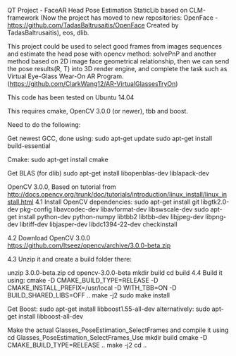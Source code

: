 QT Project -  FaceAR Head Pose Estimation StaticLib based on CLM-framework (Now the project has moved to new repositories: OpenFace - https://github.com/TadasBaltrusaitis/OpenFace Created by TadasBaltrusaitis), eos, dlib.

This project could be used to select good frames from images sequences and estimate the head pose with opencv method: solvePnP and another method based on 2D image face geometrical relationship, then we can send the pose results(R, T) into 3D render engine, and complete the task such as Virtual Eye-Glass Wear-On AR Program.(https://github.com/ClarkWang12/AR-VirtualGlassesTryOn)

This code has been tested on Ubuntu 14.04

This requires cmake, OpenCV 3.0.0 (or newer), tbb and boost.

Need to do the following:

Get newest GCC, done using: sudo apt-get update sudo apt-get install build-essential

Cmake: sudo apt-get install cmake

Get BLAS (for dlib) sudo apt-get install libopenblas-dev liblapack-dev

OpenCV 3.0.0, Based on tutorial from http://docs.opencv.org/trunk/doc/tutorials/introduction/linux_install/linux_install.html 4.1 Install OpenCV dependencies: sudo apt-get install git libgtk2.0-dev pkg-config libavcodec-dev libavformat-dev libswscale-dev sudo apt-get install python-dev python-numpy libtbb2 libtbb-dev libjpeg-dev libpng-dev libtiff-dev libjasper-dev libdc1394-22-dev checkinstall

4.2 Download OpenCV 3.0.0 https://github.com/Itseez/opencv/archive/3.0.0-beta.zip

4.3 Unzip it and create a build folder there:

unzip 3.0.0-beta.zip
cd opencv-3.0.0-beta
mkdir build
cd build
4.4 Build it using: cmake -D CMAKE_BUILD_TYPE=RELEASE -D CMAKE_INSTALL_PREFIX=/usr/local -D WITH_TBB=ON -D BUILD_SHARED_LIBS=OFF .. make -j2 sudo make install

Get Boost: sudo apt-get install libboost1.55-all-dev alternatively: sudo apt-get install libboost-all-dev

Make the actual Glasses_PoseEstimation_SelectFrames and compile it using cd Glasses_PoseEstimation_SelectFrames_Use mkdir build cmake -D CMAKE_BUILD_TYPE=RELEASE .. make -j2 cd ..
